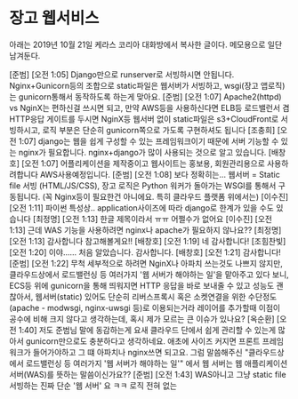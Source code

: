 # 장고 웹서비스

아래는 2019년 10월 21일 케라스 코리아 대화방에서 복사한 글이다. 메모용으로 일단 남겨둔다.

[준범] [오전 1:05] Django만으로 runserver로 서빙하시면 안됩니다.
Nginx+Gunicorn등의 조합으로 static파일은 웹서버가 서빙하고, wsgi(장고 앱로직)는 gunicorn통해서 동작하도록 하는게 맞아요.
[준범] [오전 1:07] Apache2(httpd) vs NginX는 편하신걸 쓰시면 되고,
만약 AWS등을 사용하신다면 ELB등 로드밸런서 겸 HTTP응답 게이트를 두시면 NginX등 웹서버 없이 static파일은 s3+CloudFront로 서빙하시고, 로직 부분은 단순히 gunicorn쪽으로 가도록 구현하셔도 됩니다
[조충희] [오전 1:07] django는 웹을 쉽게 구성할 수 있는 프레임워크이기 때문에 서버 기능할 수 있는 nginx가 필요합니다.
nginx+django가 많이 사용되는 것으로 알고 있습니다.
[배창호] [오전 1:07] 어플리케이션을 제작중이고 웹사이트는 홍보용, 회원관리용으로 사용하려합니다
AWS사용예정입니다.
[준범] [오전 1:08] 보다 정확히는... 웹서버 = Static file 서빙 (HTML/JS/CSS), 장고 로직은 Python 워커가 돌아가는 WSGI를 통해서 구동됩니다.
(꼭 Nginx등이 필요한건 아니에요. 특히 클라우드 플랫폼 위에서는)
[이수진] [오전 1:11] 파이썬 특성상.. application사이즈에 따라 django로 한계가 있을 수도 있습니다
[최정명] [오전 1:13] 한글 제목이라서 ㅠㅠ 어쩔수가 없어요
[이수진] [오전 1:13] 근데 WAS 기능을 사용하려면 nginx나 apache가 필요하지 않나요??
[최정명] [오전 1:13] 감사합니다 참고해볼게요!!
[배창호] [오전 1:19] 네 감사합니다!
[조힘찬빛] [오전 1:20] 이야...... 처음 알았습니다. 감사합니다.
[배창호] [오전 1:21] 감사합니다!
[준범] [오전 1:22] 무척 세부적으로 하려면 NginX나 아파치 쓰는것도 나쁘지 않지만,
클라우드상에서 로드밸런싱 등 여러가지 '웹 서버가 해야하는 일'을 맡아주고 있다 보니, ECS등 위에 gunicorn을 통해 띄워지면 HTTP 응답을 바로 보내줄 수 있고 성능도 괜찮아서, 웹서버(static) 있어도 단순히 리버스프록시 혹은 소켓연결을 위한 수단정도(apache - modwsgi, nginx-uwsgi 등)로 이용되는거라 레이어를 추가할때 이점이 공수에 비해 크지 않다고 생각하는데, 혹시 제가 모르는 큰 이슈가 있나요?
[옥순환] [오전 1:40] 저도 준범님 말에 동감하는게 요새 클라우드 단에서 쉽게 관리할 수 있는게 많아서 gunicorn만으로도 충분하다고 생각하네요. 애초에 사이즈 커지면 프론트 프레임워크가 들어가야하고 그 떄 아파치나 nginx쓰면 되고요.
그럼 말씀해주신   "클라우드상에서 로드밸런싱 등 여러가지 '웹 서버가 해야하는 일'"
 에서 웹 서버는 웹 애플리케이션 서버(WAS)를 뜻하는 말씀이신가요??
[준범] [오전 1:43] WAS아니고 그냥 static file서빙하는 진짜 단순 '웹 서버' 요 ㅋㅋ 로직 전혀 없는

